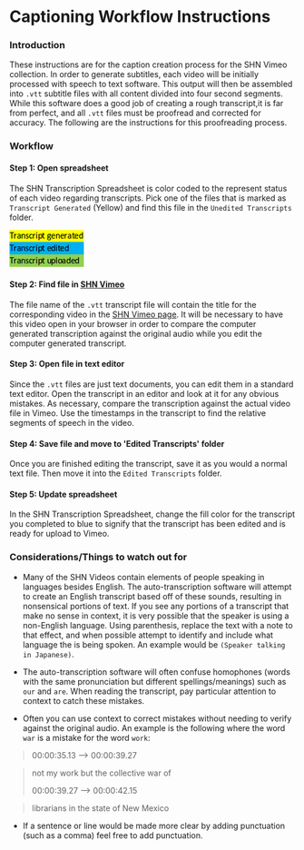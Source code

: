 # Captioning Workflow Instructions

### Introduction

These instructions are for the caption creation process for the SHN Vimeo collection. In order to generate subtitles, each video will be initially processed with speech to text software. This output will then be assembled into `.vtt` subtitle files with all content divided into four second segments. While this software does a good job of creating a rough transcript,it is far from perfect, and all `.vtt` files must be proofread and corrected for accuracy. The following are the instructions for this proofreading process.

### Workflow

#### Step 1: Open spreadsheet

The SHN Transcription Spreadsheet is color coded to the represent status of each video regarding transcripts. Pick one of the files that is marked as `Transcript Generated` (Yellow) and find this file in the `Unedited Transcripts` folder.

![Spreadsheet example](/Resources/transcript1.png)

#### Step 2: Find file in [SHN Vimeo](https://vimeo.com/sustainableheritage)

The file name of the `.vtt` transcript file will contain the title for the corresponding video in the [SHN Vimeo page](https://vimeo.com/sustainableheritage). It will be necessary to have this video open in your browser in order to compare the computer generated transcription against the original audio while you edit the computer generated transcript.

#### Step 3: Open file in text editor

Since the `.vtt` files are just text documents, you can edit them in a standard text editor. Open the transcript in an editor and look at it for any obvious mistakes. As necessary, compare the transcription against the actual video file in Vimeo. Use the timestamps in the transcript to find the relative segments of speech in the video.

#### Step 4: Save file and move to 'Edited Transcripts' folder

Once you are finished editing the transcript, save it as you would a normal text file. Then move it into the `Edited Transcripts` folder.
#### Step 5: Update spreadsheet

In the SHN Transcription Spreadsheet, change the fill color for the transcript you completed to blue to signify that the transcript has been edited and is ready for upload to Vimeo.

### Considerations/Things to watch out for

* Many of the SHN Videos contain elements of people speaking in languages besides English. The auto-transcription software will attempt to create an English transcript based off of these sounds, resulting in nonsensical portions of text. If you see any portions of a transcript that make no sense in context, it is very possible that the speaker is using a non-English language. Using parenthesis, replace the text with a note to that effect, and when possible attempt to identify and include what language the is being spoken. An example would be `(Speaker talking in Japanese)`.

* The auto-transcription software will often confuse homophones (words with the same pronunciation but different spellings/meanings) such as `our` and `are`. When reading the transcript, pay particular attention to context to catch these mistakes.

* Often you can use context to correct mistakes without needing to verify against the original audio. An example is the following where the word `war` is a mistake for the word `work`:

> 00:00:35.13 --> 00:00:39.27

> not my work but the collective war of
>
> 00:00:39.27 --> 00:00:42.15

> librarians in the state of New Mexico

* If a sentence or line would be made more clear by adding punctuation (such as a comma) feel free to add punctuation.

